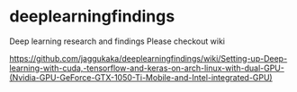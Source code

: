 # deeplearningfindings
Deep learning research and findings
Please checkout wiki 

https://github.com/jaggukaka/deeplearningfindings/wiki/Setting-up-Deep-learning-with-cuda,-tensorflow-and-keras-on-arch-linux-with-dual-GPU-(Nvidia-GPU-GeForce-GTX-1050-Ti-Mobile-and-Intel-integrated-GPU)
